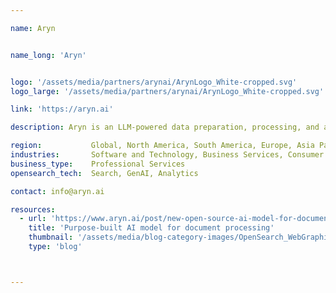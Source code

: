 ```yaml
---

name: Aryn


name_long: 'Aryn'


logo: '/assets/media/partners/arynai/ArynLogo_White-cropped.svg'
logo_large: '/assets/media/partners/arynai/ArynLogo_White-cropped.svg'

link: 'https://aryn.ai'

description: Aryn is an LLM-powered data preparation, processing, and analytics system for complex, unstructured documents like PDFs, HTML, presentations, and more. With Aryn, data engineers and data scientists can prepare data for GenAI and RAG applications, power high-quality document processing workflows, and run analytics on large document collections with natural language.

region:           Global, North America, South America, Europe, Asia Pacific, Middle East, Africa, Australia
industries:       Software and Technology, Business Services, Consumer Services, Education, Energy and Utilities, Government, Financial Services, Healthcare, Media and Entertainment, Public Sector, NonProfit, Retail, Telecommunications
business_type:    Professional Services
opensearch_tech:  Search, GenAI, Analytics

contact: info@aryn.ai

resources:
  - url: 'https://www.aryn.ai/post/new-open-source-ai-model-for-document-segmentation-and-unstructured-etl'
    title: 'Purpose-built AI model for document processing'
    thumbnail: '/assets/media/blog-category-images/OpenSearch_WebGraphic_Generic-01.png'
    type: 'blog'



---
```

